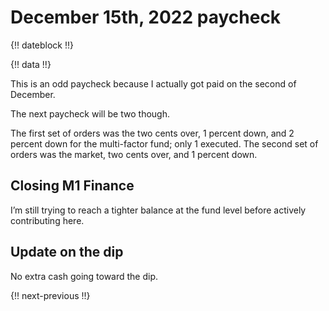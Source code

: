 # December 15th, 2022 paycheck

{!! dateblock !!}

{!! data !!}

This is an odd paycheck because I actually got paid on the second of December.

The next paycheck will be two though.

The first set of orders was the two cents over, 1 percent down, and 2 percent down for the multi-factor fund; only 1 executed. The second set of orders was the market, two cents over, and 1 percent down.

## Closing M1 Finance

I’m still trying to reach a tighter balance at the fund level before actively contributing here.

## Update on the dip

 No extra cash going toward the dip.

{!! next-previous !!}

